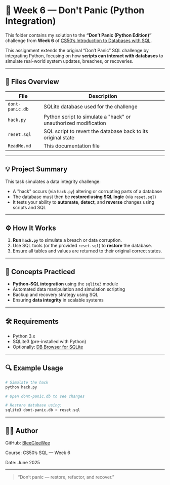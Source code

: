 
# 🐍 Week 6 — Don't Panic (Python Integration)

This folder contains my solution to the **“Don’t Panic (Python Edition)”** challenge from **Week 6** of [CS50’s Introduction to Databases with SQL](https://cs50.harvard.edu/sql/).

This assignment extends the original “Don’t Panic” SQL challenge by integrating Python, focusing on how **scripts can interact with databases** to simulate real-world system updates, breaches, or recoveries.

---

## 📁 Files Overview

| File          | Description                                                        |
|---------------|--------------------------------------------------------------------|
| `dont-panic.db` | SQLite database used for the challenge                            |
| `hack.py`     | Python script to simulate a "hack" or unauthorized modification    |
| `reset.sql`   | SQL script to revert the database back to its original state       |
| `ReadMe.md`   | This documentation file                                             |

---

## 💡 Project Summary

This task simulates a data integrity challenge:

- A "hack" occurs (via `hack.py`) altering or corrupting parts of a database  
- The database must then be **restored using SQL logic** (via `reset.sql`)  
- It tests your ability to **automate**, **detect**, and **reverse** changes using scripts and SQL  

---

## ⚙️ How It Works

1. **Run `hack.py`** to simulate a breach or data corruption.
2. Use SQL tools (or the provided `reset.sql`) to **restore** the database.
3. Ensure all tables and values are returned to their original correct states.

---

## 🧠 Concepts Practiced

- **Python-SQL integration** using the `sqlite3` module  
- Automated data manipulation and simulation scripting  
- Backup and recovery strategy using SQL  
- Ensuring **data integrity** in scalable systems  

---

## 🛠️ Requirements

- Python 3.x  
- SQLite3 (pre-installed with Python)  
- Optionally: [DB Browser for SQLite](https://sqlitebrowser.org/)

---

## 🔍 Example Usage

```bash
# Simulate the hack
python hack.py

# Open dont-panic.db to see changes

# Restore database using:
sqlite3 dont-panic.db < reset.sql
````

---

## 👩‍💻 Author

GitHub: [BleeGleeWee](https://github.com/BleeGleeWee)

Course: CS50’s SQL — Week 6

Date: June 2025

---

> “Don’t panic — restore, refactor, and recover.”
